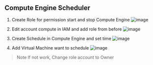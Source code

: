 ## Compute Engine Scheduler
1. Create Role for permission start and stop Compute Engine
   ![image](https://github.com/baidlowi/Orchestration-Mage/assets/79616397/cd84b910-643a-4611-9951-c3894619fb54)

2. Edit account compute in IAM and add role from before
   ![image](https://github.com/baidlowi/Orchestration-Mage/assets/79616397/a9196524-e4f2-4d16-b74f-d1ff9abe13af)

3. Create Schedule in Compute Engine and set time
   ![image](https://github.com/baidlowi/Orchestration-Mage/assets/79616397/e6b885d1-fceb-4547-a55a-338cb9a528e0)

4. Add Virtual Machine want to schedule
   ![image](https://github.com/baidlowi/Orchestration-Mage/assets/79616397/92c95ec2-2ccc-4bfd-bde2-7ffc0b5b5283)
> Note
> If not work, Change role account to Owner
